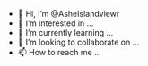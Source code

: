 - 👋 Hi, I’m @AsheIslandviewr
- 👀 I’m interested in ...
- 🌱 I’m currently learning ...
- 💞️ I’m looking to collaborate on ...
- 📫 How to reach me ...

<!---
AsheIslandviewr/AsheIslandviewr is a ✨ special ✨ repository because its `README.md` (this file) appears on your GitHub profile.
You can click the Preview link to take a look at your changes.
--->
